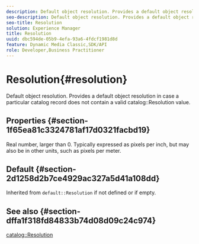 ```yaml
---
description: Default object resolution. Provides a default object resolution in case a particular catalog record does not contain a valid catalog Resolution value.
seo-description: Default object resolution. Provides a default object resolution in case a particular catalog record does not contain a valid catalog Resolution value.
seo-title: Resolution
solution: Experience Manager
title: Resolution
uuid: dbc594de-05b9-4efa-93a6-4fdcf1981d8d
feature: Dynamic Media Classic,SDK/API
role: Developer,Business Practitioner
---
```


# Resolution{#resolution}

Default object resolution. Provides a default object resolution in case a particular catalog record does not contain a valid catalog::Resolution value.

## Properties {#section-1f65ea81c3324781af17d0321facbd19}

Real number, larger than 0. Typically expressed as pixels per inch, but may also be in other units, such as pixels per meter.

## Default {#section-2d1258d2b7ce4929ac327a5d41a108dd}

Inherited from `default::Resolution` if not defined or if empty.

## See also {#section-dffa1f318fd84833b74d08d09c24c974}

[catalog::Resolution](../../../../../is-api/image-catalog/image-serving-api-ref/c-image-catalog-reference/c-image-svg-data-reference/c-image-data-reference/r-resolution-cat.md#reference-de489f5f36b64bd0831749546f8728e1) 
